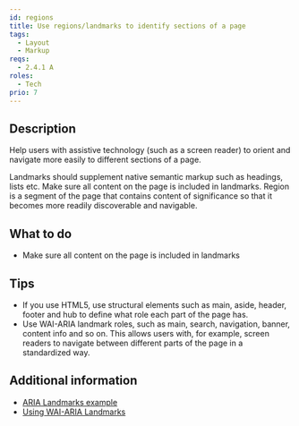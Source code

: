 ```yaml
---
id: regions
title: Use regions/landmarks to identify sections of a page
tags:
  - Layout
  - Markup
reqs:
  - 2.4.1 A
roles:
  - Tech
prio: 7
---
```


## Description

Help users with assistive technology (such as a screen reader) to orient and navigate more easily to different sections of a page.

Landmarks should supplement native semantic markup such as headings, lists etc. Make sure all content on the page is included in landmarks. Region is a segment of the page that contains content of significance so that it becomes more readily discoverable and navigable.

## What to do

- Make sure all content on the page is included in landmarks

## Tips

- If you use HTML5, use structural elements such as main, aside, header, footer and hub to define what role each part of the page has.
- Use WAI-ARIA landmark roles, such as main, search, navigation, banner, content info and so on. This allows users with, for example, screen readers to navigate between different parts of the page in a standardized way.

## Additional information

- [ARIA Landmarks example](https://www.w3.org/TR/wai-aria-practices/examples/landmarks/index.html "Example on how to use ARIA Landmarks")
- [Using WAI-ARIA Landmarks](https://developer.paciellogroup.com/blog/2013/02/using-wai-aria-landmarks-2013/ "HInstructions on how to use WAI-ARIA Landmarks")
